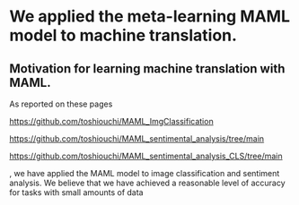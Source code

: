 # We applied the meta-learning MAML model to machine translation.

## Motivation for learning machine translation with MAML.

As reported on these pages

https://github.com/toshiouchi/MAML_ImgClassification

https://github.com/toshiouchi/MAML_sentimental_analysis/tree/main

https://github.com/toshiouchi/MAML_sentimental_analysis_CLS/tree/main

, we have applied the MAML model to image classification and sentiment analysis. 
We believe that we have achieved a reasonable level of accuracy for tasks with small amounts of data

